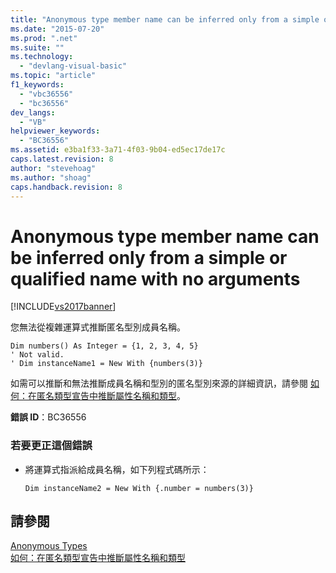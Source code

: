 ```yaml
---
title: "Anonymous type member name can be inferred only from a simple or qualified name with no arguments | Microsoft Docs"
ms.date: "2015-07-20"
ms.prod: ".net"
ms.suite: ""
ms.technology: 
  - "devlang-visual-basic"
ms.topic: "article"
f1_keywords: 
  - "vbc36556"
  - "bc36556"
dev_langs: 
  - "VB"
helpviewer_keywords: 
  - "BC36556"
ms.assetid: e3ba1f33-3a71-4f03-9b04-ed5ec17de17c
caps.latest.revision: 8
author: "stevehoag"
ms.author: "shoag"
caps.handback.revision: 8
---
```

# Anonymous type member name can be inferred only from a simple or qualified name with no arguments
[!INCLUDE[vs2017banner](../../../visual-basic/includes/vs2017banner.md)]

您無法從複雜運算式推斷匿名型別成員名稱。  
  
```vb#  
Dim numbers() As Integer = {1, 2, 3, 4, 5}  
' Not valid.  
' Dim instanceName1 = New With {numbers(3)}  
```  
  
 如需可以推斷和無法推斷成員名稱和型別的匿名型別來源的詳細資訊，請參閱 [如何：在匿名類型宣告中推斷屬性名稱和類型](../../../visual-basic/programming-guide/language-features/objects-and-classes/how-to-infer-property-names-and-types-in-anonymous-type-declarations.md)。  
  
 **錯誤 ID**：BC36556  
  
### 若要更正這個錯誤  
  
-   將運算式指派給成員名稱，如下列程式碼所示：  
  
    ```  
    Dim instanceName2 = New With {.number = numbers(3)}  
    ```  
  
## 請參閱  
 [Anonymous Types](../../../visual-basic/programming-guide/language-features/objects-and-classes/anonymous-types.md)   
 [如何：在匿名類型宣告中推斷屬性名稱和類型](../../../visual-basic/programming-guide/language-features/objects-and-classes/how-to-infer-property-names-and-types-in-anonymous-type-declarations.md)